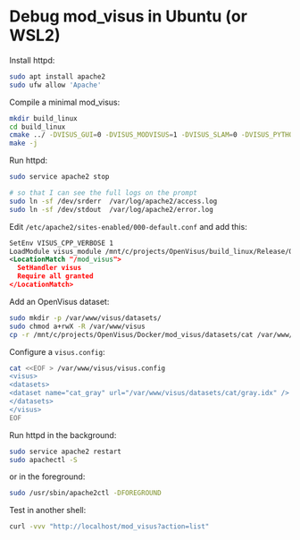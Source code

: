 # Debug mod_visus in Ubuntu (or WSL2)

Install httpd:

```bash
sudo apt install apache2
sudo ufw allow 'Apache'
```

Compile a minimal mod_visus:

```bash
mkdir build_linux
cd build_linux
cmake ../ -DVISUS_GUI=0 -DVISUS_MODVISUS=1 -DVISUS_SLAM=0 -DVISUS_PYTHON=0 -DVISUS_DATAFLOW=0 -DVISUS_NET=0 -DVISUS_IMAGE=0
make -j
```

Run httpd:

```bash
sudo service apache2 stop

# so that I can see the full logs on the prompt
sudo ln -sf /dev/srderr  /var/log/apache2/access.log
sudo ln -sf /dev/stdout  /var/log/apache2/error.log
``````


Edit `/etc/apache2/sites-enabled/000-default.conf` and add this:

```xml
SetEnv VISUS_CPP_VERBOSE 1
LoadModule visus_module /mnt/c/projects/OpenVisus/build_linux/Release/OpenVisus/bin/libmod_visus.so
<LocationMatch "/mod_visus">
  SetHandler visus
  Require all granted 
</LocationMatch>
```

Add an OpenVisus dataset:

```bash
sudo mkdir -p /var/www/visus/datasets/
sudo chmod a+rwX -R /var/www/visus
cp -r /mnt/c/projects/OpenVisus/Docker/mod_visus/datasets/cat /var/www/visus/datasets/
```

Configure a `visus.config`:

```bash
cat <<EOF > /var/www/visus/visus.config
<visus>
<datasets>
<dataset name="cat_gray" url="/var/www/visus/datasets/cat/gray.idx" />
</datasets>
</visus>
EOF
```

Run httpd in the background:

```bash
sudo service apache2 restart
sudo apachectl -S
```

or in the foreground:

```bash
sudo /usr/sbin/apache2ctl -DFOREGROUND
```

Test in another shell:

```bash
curl -vvv "http://localhost/mod_visus?action=list"
```
